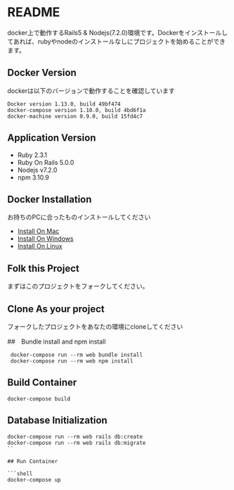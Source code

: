 # README

docker上で動作するRails5 & Nodejs(7.2.0)環境です。Dockerをインストールしてあれば、rubyやnodeのインストールなしにプロジェクトを始めることができます。

## Docker Version
dockerは以下のバージョンで動作することを確認しています
 ```
 Docker version 1.13.0, build 49bf474
 docker-compose version 1.10.0, build 4bd6f1a
 docker-machine version 0.9.0, build 15fd4c7
 ```
 
## Application Version

 * Ruby 2.3.1
 * Ruby On Rails 5.0.0
 * Nodejs v7.2.0
 * npm 3.10.9
 
## Docker Installation
 お持ちのPCに合ったものインストールしてください
 * [Install On Mac](https://docs.docker.com/docker-for-mac/ )
 * [Install On Windows](https://docs.docker.com/docker-for-windows/ )
 * [Install On Linux](https://docs.docker.com/engine/installation/linux/)
 
## Folk this Project
 まずはこのプロジェクトをフォークしてください。
 
## Clone As your project
 フォークしたプロジェクトをあなたの環境にcloneしてください
 
##　Bundle install and npm install

```shell
 docker-compose run --rm web bundle install
 docker-compose run --rm web npm install
 ```
 
## Build Container
 ```shell
 docker-compose build
 ```
 
## Database Initialization
  ```shell
 docker-compose run --rm web rails db:create
 docker-compose run --rm web rails db:migrate
 `` 

## Run Container

```shell
 docker-compose up
 ```
 
